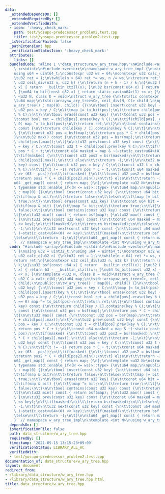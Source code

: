 ```yaml
---
data:
  _extendedDependsOn: []
  _extendedRequiredBy: []
  _extendedVerifiedWith:
  - icon: ':heavy_check_mark:'
    path: test/yosupo-predecessor_problem2.test.cpp
    title: test/yosupo-predecessor_problem2.test.cpp
  _isVerificationFailed: false
  _pathExtension: hpp
  _verificationStatusIcon: ':heavy_check_mark:'
  attributes:
    links: []
  bundledCode: "#line 1 \"data_structure/w_ary_tree.hpp\"\n#include <array>\n#include\
    \ <cstdint>\n#include <vector>\n\nnamespace w_ary_tree_impl {\nusing u32 = uint32_t;\n\
    using u64 = uint64_t;\nconstexpr u32 ws = 64;\nconstexpr u32 calc_c(u32 n) {\n\
    \tu32 ret = 1;\n\twhile(n > 64) ret *= ws, n /= ws;\n\treturn ret;\n}\nconstexpr\
    \ u32 ceil_div(u32 n, u32 k) {\n\treturn (n + k - 1) / k;\n}\nu32 bsf(const u64\
    \ x) { return __builtin_ctzll(x); }\nu32 bsr(const u64 x) { return 63 - __builtin_clzll(x);\
    \ }\nu64 to_bit(const u32 x) { return static_cast<u64>(1) << x; }\n\ntemplate\
    \ <u32 N, class D = void>\nstruct w_ary_tree {\n\tstatic constexpr u32 C = calc_c(N);\n\
    \tu64 map;\n\tstd::array<w_ary_tree<C>, ceil_div(N, C)> child;\n\npublic:\n\t\
    w_ary_tree() : map(0), child() {}\n\n\tbool insert(const u32 key) {\n\t\tconst\
    \ u32 pos = key / C;\n\t\tmap |= to_bit(pos);\n\t\treturn child[pos].insert(key\
    \ % C);\n\t}\n\n\tbool erase(const u32 key) {\n\t\tconst u32 pos = key / C;\n\t\
    \tconst bool ret = child[pos].erase(key % C);\n\t\tif(child[pos]._get_map() ==\
    \ 0) map ^= to_bit(pos);\n\t\treturn ret;\n\t}\n\n\tbool contains(const u32 key)\
    \ const {\n\t\treturn child[key / C].contains(key % C);\n\t}\n\n\tu32 min() const\
    \ {\n\t\tconst u32 pos = bsf(map);\n\t\treturn pos * C + child[pos].min();\n\t\
    }\n\n\tu32 max() const {\n\t\tconst u32 pos = bsr(map);\n\t\treturn pos * C +\
    \ child[pos].max();\n\t}\n\n\tu32 prev(const u32 key) const {\n\t\tconst u32 pos\
    \ = key / C;\n\t\tconst u32 t = child[pos].prev(key % C);\n\t\tif(t != -1) return\
    \ pos * C + t;\n\t\tconst u64 masked = map & ~(~static_cast<u64>(0) << pos);\n\
    \t\tif(masked) {\n\t\t\tconst u32 pos2 = bsr(masked);\n\t\t\treturn pos2 * C +\
    \ child[pos2].max();\n\t\t} else\n\t\t\treturn -1;\n\t}\n\n\tu32 next(const u32\
    \ key) const {\n\t\tconst u32 pos = key / C;\n\t\tconst u32 t = child[pos].next(key\
    \ % C);\n\t\tif(t != -1) return pos * C + t;\n\t\tconst u64 masked = map & ~(~static_cast<u64>(0)\
    \ >> (63 - pos));\n\t\tif(masked) {\n\t\t\tconst u32 pos2 = bsf(masked);\n\t\t\
    \treturn pos2 * C + child[pos2].min();\n\t\t} else\n\t\t\treturn -1;\n\t}\n\n\t\
    u64 _get_map() const { return map; }\n};\n\ntemplate <u32 N>\nstruct w_ary_tree<N,\
    \ typename std::enable_if<(N <= ws)>::type> {\n\tu64 map;\n\npublic:\n\tw_ary_tree()\
    \ : map(0) {}\n\n\tbool insert(const u32 key) {\n\t\tconst u64 bit = to_bit(key);\n\
    \t\tif(map & bit)\n\t\t\treturn false;\n\t\telse\n\t\t\tmap |= bit;\n\t\treturn\
    \ true;\n\t}\n\n\tbool erase(const u32 key) {\n\t\tconst u64 bit = to_bit(key);\n\
    \t\tif(map & bit) {\n\t\t\tmap ^= bit;\n\t\t\treturn true;\n\t\t}\n\t\treturn\
    \ false;\n\t}\n\n\tbool contains(const u32 key) const {\n\t\treturn map & to_bit(key);\n\
    \t}\n\n\tu32 min() const { return bsf(map); }\n\tu32 max() const { return bsr(map);\
    \ }\n\n\tu32 prev(const u32 key) const {\n\t\tconst u64 masked = map & ~(~static_cast<u64>(0)\
    \ << key);\n\t\tif(masked)\n\t\t\treturn bsr(masked);\n\t\telse\n\t\t\treturn\
    \ -1;\n\t}\n\n\tu32 next(const u32 key) const {\n\t\tconst u64 masked = map &\
    \ (~static_cast<u64>(0) << key);\n\t\tif(masked)\n\t\t\treturn bsf(masked);\n\t\
    \telse\n\t\t\treturn -1;\n\t}\n\n\tu64 _get_map() const { return map; }\n};\n\
    }  // namespace w_ary_tree_impl\n\ntemplate <int N>\nusing w_ary_tree = w_ary_tree_impl::w_ary_tree<static_cast<uint32_t>(N)>;\n"
  code: "#include <array>\n#include <cstdint>\n#include <vector>\n\nnamespace w_ary_tree_impl\
    \ {\nusing u32 = uint32_t;\nusing u64 = uint64_t;\nconstexpr u32 ws = 64;\nconstexpr\
    \ u32 calc_c(u32 n) {\n\tu32 ret = 1;\n\twhile(n > 64) ret *= ws, n /= ws;\n\t\
    return ret;\n}\nconstexpr u32 ceil_div(u32 n, u32 k) {\n\treturn (n + k - 1) /\
    \ k;\n}\nu32 bsf(const u64 x) { return __builtin_ctzll(x); }\nu32 bsr(const u64\
    \ x) { return 63 - __builtin_clzll(x); }\nu64 to_bit(const u32 x) { return static_cast<u64>(1)\
    \ << x; }\n\ntemplate <u32 N, class D = void>\nstruct w_ary_tree {\n\tstatic constexpr\
    \ u32 C = calc_c(N);\n\tu64 map;\n\tstd::array<w_ary_tree<C>, ceil_div(N, C)>\
    \ child;\n\npublic:\n\tw_ary_tree() : map(0), child() {}\n\n\tbool insert(const\
    \ u32 key) {\n\t\tconst u32 pos = key / C;\n\t\tmap |= to_bit(pos);\n\t\treturn\
    \ child[pos].insert(key % C);\n\t}\n\n\tbool erase(const u32 key) {\n\t\tconst\
    \ u32 pos = key / C;\n\t\tconst bool ret = child[pos].erase(key % C);\n\t\tif(child[pos]._get_map()\
    \ == 0) map ^= to_bit(pos);\n\t\treturn ret;\n\t}\n\n\tbool contains(const u32\
    \ key) const {\n\t\treturn child[key / C].contains(key % C);\n\t}\n\n\tu32 min()\
    \ const {\n\t\tconst u32 pos = bsf(map);\n\t\treturn pos * C + child[pos].min();\n\
    \t}\n\n\tu32 max() const {\n\t\tconst u32 pos = bsr(map);\n\t\treturn pos * C\
    \ + child[pos].max();\n\t}\n\n\tu32 prev(const u32 key) const {\n\t\tconst u32\
    \ pos = key / C;\n\t\tconst u32 t = child[pos].prev(key % C);\n\t\tif(t != -1)\
    \ return pos * C + t;\n\t\tconst u64 masked = map & ~(~static_cast<u64>(0) <<\
    \ pos);\n\t\tif(masked) {\n\t\t\tconst u32 pos2 = bsr(masked);\n\t\t\treturn pos2\
    \ * C + child[pos2].max();\n\t\t} else\n\t\t\treturn -1;\n\t}\n\n\tu32 next(const\
    \ u32 key) const {\n\t\tconst u32 pos = key / C;\n\t\tconst u32 t = child[pos].next(key\
    \ % C);\n\t\tif(t != -1) return pos * C + t;\n\t\tconst u64 masked = map & ~(~static_cast<u64>(0)\
    \ >> (63 - pos));\n\t\tif(masked) {\n\t\t\tconst u32 pos2 = bsf(masked);\n\t\t\
    \treturn pos2 * C + child[pos2].min();\n\t\t} else\n\t\t\treturn -1;\n\t}\n\n\t\
    u64 _get_map() const { return map; }\n};\n\ntemplate <u32 N>\nstruct w_ary_tree<N,\
    \ typename std::enable_if<(N <= ws)>::type> {\n\tu64 map;\n\npublic:\n\tw_ary_tree()\
    \ : map(0) {}\n\n\tbool insert(const u32 key) {\n\t\tconst u64 bit = to_bit(key);\n\
    \t\tif(map & bit)\n\t\t\treturn false;\n\t\telse\n\t\t\tmap |= bit;\n\t\treturn\
    \ true;\n\t}\n\n\tbool erase(const u32 key) {\n\t\tconst u64 bit = to_bit(key);\n\
    \t\tif(map & bit) {\n\t\t\tmap ^= bit;\n\t\t\treturn true;\n\t\t}\n\t\treturn\
    \ false;\n\t}\n\n\tbool contains(const u32 key) const {\n\t\treturn map & to_bit(key);\n\
    \t}\n\n\tu32 min() const { return bsf(map); }\n\tu32 max() const { return bsr(map);\
    \ }\n\n\tu32 prev(const u32 key) const {\n\t\tconst u64 masked = map & ~(~static_cast<u64>(0)\
    \ << key);\n\t\tif(masked)\n\t\t\treturn bsr(masked);\n\t\telse\n\t\t\treturn\
    \ -1;\n\t}\n\n\tu32 next(const u32 key) const {\n\t\tconst u64 masked = map &\
    \ (~static_cast<u64>(0) << key);\n\t\tif(masked)\n\t\t\treturn bsf(masked);\n\t\
    \telse\n\t\t\treturn -1;\n\t}\n\n\tu64 _get_map() const { return map; }\n};\n\
    }  // namespace w_ary_tree_impl\n\ntemplate <int N>\nusing w_ary_tree = w_ary_tree_impl::w_ary_tree<static_cast<uint32_t>(N)>;\n"
  dependsOn: []
  isVerificationFile: false
  path: data_structure/w_ary_tree.hpp
  requiredBy: []
  timestamp: '2021-09-15 13:15:23+09:00'
  verificationStatus: LIBRARY_ALL_AC
  verifiedWith:
  - test/yosupo-predecessor_problem2.test.cpp
documentation_of: data_structure/w_ary_tree.hpp
layout: document
redirect_from:
- /library/data_structure/w_ary_tree.hpp
- /library/data_structure/w_ary_tree.hpp.html
title: data_structure/w_ary_tree.hpp
---
```

